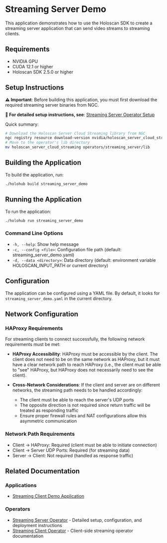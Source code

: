 # Streaming Server Demo

This application demonstrates how to use the Holoscan SDK to create a streaming server application that can send video streams to streaming clients.

## Requirements

- NVIDIA GPU
- CUDA 12.1 or higher
- Holoscan SDK 2.5.0 or higher

## Setup Instructions

**⚠️ Important**: Before building this application, you must first download the required streaming server binaries from NGC.

**📖 For detailed setup instructions, see**: [Streaming Server Operator Setup](../../operators/streaming_server/README.md#building-the-operator)

Quick summary:
```bash
# Download the Holoscan Server Cloud Streaming library from NGC
ngc registry resource download-version nvidia/holoscan_server_cloud_streaming:0.1
# Move to the operator's lib directory
mv holoscan_server_cloud_streaming operators/streaming_server/lib
```

## Building the Application

To build the application, run:

```bash
./holohub build streaming_server_demo
```

## Running the Application

To run the application:

```bash
./holohub run streaming_server_demo
```

### Command Line Options

- `-h, --help`: Show help message
- `-c, --config <file>`: Configuration file path (default: streaming_server_demo.yaml)
- `-d, --data <directory>`: Data directory (default: environment variable HOLOSCAN_INPUT_PATH or current directory)

## Configuration

The application can be configured using a YAML file. By default, it looks for `streaming_server_demo.yaml` in the current directory.

## Network Configuration

### HAProxy Requirements

For streaming clients to connect successfully, the following network requirements must be met:

- **HAProxy Accessibility**: HAProxy must be accessible by the client. The client does not need to be on the same network as HAProxy, but it must have a clear network path to reach HAProxy (i.e., the client must be able to "see" HAProxy, but HAProxy does not necessarily need to see the client).

- **Cross-Network Considerations**: If the client and server are on different networks, the streaming path needs to be handled accordingly:
  - The client must be able to reach the server's UDP ports
  - The opposite direction is not required since return traffic will be treated as responding traffic
  - Ensure proper firewall rules and NAT configurations allow this asymmetric communication

### Network Path Requirements

- Client → HAProxy: Required (client must be able to initiate connection)
- Client → Server UDP Ports: Required (for streaming data)
- Server → Client: Not required (handled as response traffic)

## Related Documentation

### Applications
- [Streaming Client Demo Application](../streaming_client_demo/README.md)

### Operators
- [Streaming Server Operator](../../operators/streaming_server/README.md) - Detailed setup, configuration, and deployment instructions
- [Streaming Client Operator](../../operators/streaming_client/README.md) - Client-side streaming operator documentation 